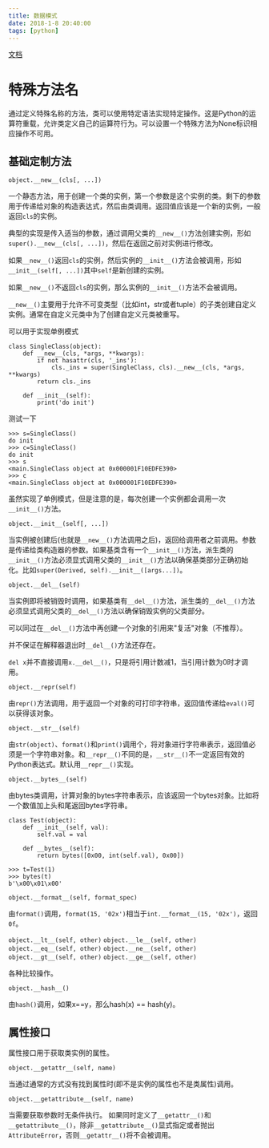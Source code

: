 ```yaml
---
title: 数据模式
date: 2018-1-8 20:40:00
tags: [python]
---
```


[文档](https://docs.python.org/3/reference/datamodel.html)

# 特殊方法名

通过定义特殊名称的方法，类可以使用特定语法实现特定操作。这是Python的运算符重载，允许类定义自己的运算符行为。可以设置一个特殊方法为None标识相应操作不可用。

## 基础定制方法

`object.__new__(cls[, ...])`

一个静态方法，用于创建一个类的实例，第一个参数是这个实例的类。剩下的参数用于传递给对象的构造表达式，然后由类调用。返回值应该是一个新的实例，一般返回`cls`的实例。

典型的实现是传入适当的参数，通过调用父类的`__new__()`方法创建实例，形如`super().__new__(cls[, ...])`，然后在返回之前对实例进行修改。

如果`__new__()`返回`cls`的实例，然后实例的`__init__()`方法会被调用，形如`__init__(self[, ...])`其中`self`是新创建的实例。

如果`__new__()`不返回`cls`的实例，那么实例的`__init__()`方法不会被调用。

`__new__()`主要用于允许不可变类型（比如int，str或者tuple）的子类创建自定义实例。通常在自定义元类中为了创建自定义元类被重写。

可以用于实现单例模式
```
class SingleClass(object):
    def __new__(cls, *args, **kwargs):
        if not hasattr(cls, '_ins'):
            cls._ins = super(SingleClass, cls).__new__(cls, *args, **kwargs)
        return cls._ins

    def __init__(self):
        print('do init')
```
测试一下
```
>>> s=SingleClass()
do init
>>> c=SingleClass()
do init
>>> s
<main.SingleClass object at 0x000001F10EDFE390>
>>> c
<main.SingleClass object at 0x000001F10EDFE390>
```
虽然实现了单例模式，但是注意的是，每次创建一个实例都会调用一次`__init__()`方法。

`object.__init__(self[, ...])`

当实例被创建后(也就是`__new__()`方法调用之后)，返回给调用者之前调用。参数是传递给类构造器的参数。如果基类含有一个`__init__()`方法，派生类的`__init__()`方法必须显式调用父类的`__init__()`方法以确保基类部分正确初始化。比如`super(Derived, self).__init__([args...])`。

`object.__del__(self)`

当实例即将被销毁时调用，如果基类有`__del__()`方法，派生类的`__del__()`方法必须显式调用父类的`__del__()`方法以确保销毁实例的父类部分。

可以同过在`__del__()`方法中再创建一个对象的引用来"复活"对象（不推荐）。

并不保证在解释器退出时`__del__()`方法还存在。

`del x`并不直接调用`x.__del__()`，只是将引用计数减1，当引用计数为0时才调用。

`object.__repr(self)`

由`repr()`方法调用，用于返回一个对象的可打印字符串，返回值传递给`eval()`可以获得该对象。

`object.__str__(self)`

由`str(object)`、`format()`和`print()`调用个，将对象进行字符串表示，返回值必须是一个字符串对象。和`__repr__()`不同的是，`__str__()`不一定返回有效的Python表达式。默认用`__repr__()`实现。

`object.__bytes__(self)`

由bytes类调用，计算对象的bytes字符串表示，应该返回一个bytes对象。比如将一个数值加上头和尾返回bytes字符串。

```
class Test(object):
    def __init__(self, val):
        self.val = val

    def __bytes__(self):
        return bytes([0x00, int(self.val), 0x00])

>>> t=Test(1)
>>> bytes(t)
b'\x00\x01\x00'
```

`object.__format__(self, format_spec)`

由`format()`调用，`format(15, '02x')`相当于`int.__format__(15, '02x')`，返回`0f`。

`object.__lt__(self, other)`
`object.__le__(self, other)`
`object.__eq__(self, other)`
`object.__ne__(self, other)`
`object.__gt__(self, other)`
`object.__ge__(self, other)`

各种比较操作。

`object.__hash__()`

由`hash()`调用，如果x==y，那么hash(x) == hash(y)。

## 属性接口

属性接口用于获取类实例的属性。

`object.__getattr__(self, name)`

当通过通常的方式没有找到属性时(即不是实例的属性也不是类属性)调用。

`object.__getattribute__(self, name)`

当需要获取参数时无条件执行。
如果同时定义了`__getattr__()`和`__getattribute__()`，除非`__getattribute__()`显式指定或者抛出`AttributeError`，否则`__getattr__()`将不会被调用。
